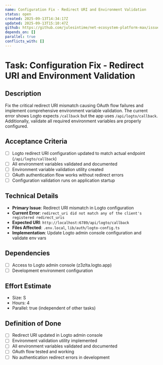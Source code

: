 ```yaml
---
name: Configuration Fix - Redirect URI and Environment Validation
status: open
created: 2025-09-13T14:34:17Z
updated: 2025-09-13T15:10:47Z
github: https://github.com/julesintime/net-ecosystem-platform-max/issues/17
depends_on: []
parallel: true
conflicts_with: []
---
```


# Task: Configuration Fix - Redirect URI and Environment Validation

## Description
Fix the critical redirect URI mismatch causing OAuth flow failures and implement comprehensive environment variable validation. The current error shows Logto expects `/callback` but the app uses `/api/logto/callback`. Additionally, validate all required environment variables are properly configured.

## Acceptance Criteria
- [ ] Logto redirect URI configuration updated to match actual endpoint (`/api/logto/callback`)
- [ ] All environment variables validated and documented
- [ ] Environment variable validation utility created
- [ ] OAuth authentication flow works without redirect errors
- [ ] Configuration validation runs on application startup

## Technical Details
- **Primary Issue**: Redirect URI mismatch in Logto configuration
- **Current Error**: `redirect_uri did not match any of the client's registered redirect_uris`
- **Expected URI**: `http://localhost:6789/api/logto/callback` 
- **Files Affected**: `.env.local`, `lib/auth/logto-config.ts`
- **Implementation**: Update Logto admin console configuration and validate env vars

## Dependencies
- [ ] Access to Logto admin console (z3zlta.logto.app)
- [ ] Development environment configuration

## Effort Estimate
- Size: S
- Hours: 4
- Parallel: true (independent of other tasks)

## Definition of Done
- [ ] Redirect URI updated in Logto admin console
- [ ] Environment validation utility implemented
- [ ] All environment variables validated and documented
- [ ] OAuth flow tested and working
- [ ] No authentication redirect errors in development
